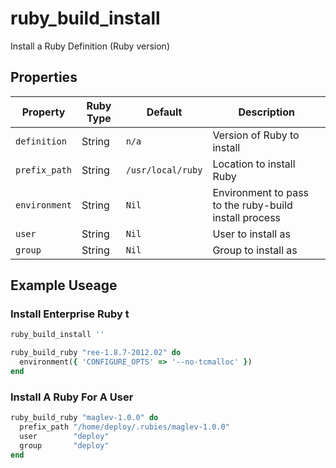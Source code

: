 # ruby_build_install

Install a Ruby Definition (Ruby version)

## Properties

| Property      | Ruby Type | Default           | Description                                           |
| ------------- | --------- | ----------------- | ----------------------------------------------------- |
| `definition`  | String    | `n/a`             | Version of Ruby to install                            |
| `prefix_path` | String    | `/usr/local/ruby` | Location to install Ruby                              |
| `environment` | String    | `Nil`             | Environment to pass to the ruby-build install process |
| `user`        | String    | `Nil`             | User to install as                                    |
| `group`       | String    | `Nil`             | Group to install as                                   |

## Example Useage

### Install Enterprise Ruby t

```ruby
ruby_build_install ''

ruby_build_ruby "ree-1.8.7-2012.02" do
  environment({ 'CONFIGURE_OPTS' => '--no-tcmalloc' })
end
```

### Install A Ruby For A User

```ruby
ruby_build_ruby "maglev-1.0.0" do
  prefix_path "/home/deploy/.rubies/maglev-1.0.0"
  user        "deploy"
  group       "deploy"
end
```
